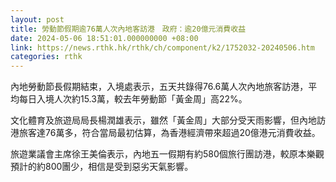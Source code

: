 ```yaml
---
layout: post
title: 勞動節假期逾76萬人次內地客訪港　政府：逾20億元消費收益
date: 2024-05-06 18:51:01.000000000 +08:00
link: https://news.rthk.hk/rthk/ch/component/k2/1752032-20240506.htm
categories: rthk
---
```


內地勞動節長假期結束，入境處表示，五天共錄得76.6萬人次內地旅客訪港，平均每日入境人次約15.3萬，較去年勞動節「黃金周」高22%。

文化體育及旅遊局局長楊潤雄表示，雖然「黃金周」大部分受天雨影響，但內地訪港旅客達76萬多，符合當局最初估算，為香港經濟帶來超過20億港元消費收益。

旅遊業議會主席徐王美倫表示，內地五一假期有約580個旅行團訪港，較原本樂觀預計的約800團少，相信是受到惡劣天氣影響。
